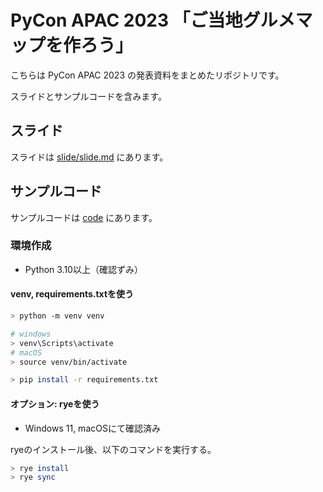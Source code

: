 # PyCon APAC 2023 「ご当地グルメマップを作ろう」

こちらは PyCon APAC 2023 の発表資料をまとめたリポジトリです。

スライドとサンプルコードを含みます。

## スライド

スライドは [slide/slide.md](slide/slide.md) にあります。

## サンプルコード

サンプルコードは [code](code) にあります。

### 環境作成

* Python 3.10以上（確認ずみ）

#### venv, requirements.txtを使う

```bash
> python -m venv venv

# windows
> venv\Scripts\activate
# macOS
> source venv/bin/activate

> pip install -r requirements.txt
```

#### オプション: ryeを使う

* Windows 11, macOSにて確認済み

ryeのインストール後、以下のコマンドを実行する。

```bash
> rye install
> rye sync
```
